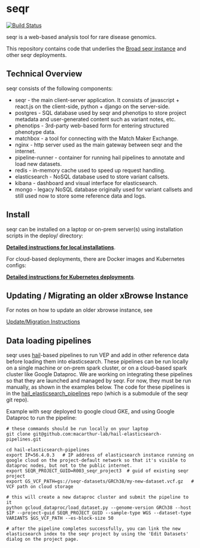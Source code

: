 
seqr
====
[![Build Status](https://travis-ci.org/macarthur-lab/seqr.svg?branch=master)](https://travis-ci.org/macarthur-lab/seqr)

seqr is a web-based analysis tool for rare disease genomics.

This repository contains code that underlies the [Broad seqr instance](http://seqr.broadinstitute.org) and other seqr deployments.

## Technical Overview

seqr consists of the following components:
- seqr - the main client-server application. It consists of javascript + react.js on the client-side, python + django on the server-side.
- postgres - SQL database used by seqr and phenotips to store project metadata and user-generated content such as variant notes, etc.
- phenotips - 3rd-party web-based form for entering structured phenotype data.
- matchbox - a tool for connecting with the Match Maker Exchange.
- nginx - http server used as the main gateway between seqr and the internet.
- pipeline-runner - container for running hail pipelines to annotate and load new datasets.
- redis - in-memory cache used to speed up request handling.
- elasticsearch - NoSQL database used to store variant callsets.
- kibana - dashboard and visual interface for elasticsearch.
- mongo - legacy NoSQL database originally used for variant callsets and still used now to store some reference data and logs.


## Install

seqr can be installed on a laptop or on-prem server(s) using installation scripts in the deploy/ directory:
  
**[Detailed instructions for local installations](deploy/LOCAL_INSTALL.md)**.  

For cloud-based deployments, there are Docker images and Kubernetes configs: 

**[Detailed instructions for Kubernetes deployments](deploy/KUBERNETES.md)**.  


## Updating / Migrating an older xBrowse Instance

For notes on how to update an older xbrowse instance, see  

[Update/Migration Instructions](https://github.com/macarthur-lab/seqr/blob/master/deploy/MIGRATE.md)


## Data loading pipelines

seqr uses [hail](http://hail.is)-based pipelines to run VEP and add in other reference data before loading them into elasticsearch.
These pipelines can be run locally on a single machine or on-prem spark cluster, or on a cloud-based spark cluster like Google Dataproc.
We are working on integrating these pipelines so that they are launched and managed by seqr.
For now, they must be run manually, as shown in the examples below. 
The code for these pipelines is in the [hail_elasticsearch_pipelines](https://github.com/macarthur-lab/hail-elasticsearch-pipelines)
repo (which is a submodule of the seqr git repo).

Example with seqr deployed to google cloud GKE, and using Google Dataproc to run the pipeline:
```
# these commands should be run locally on your laptop
git clone git@github.com:macarthur-lab/hail-elasticsearch-pipelines.git

cd hail-elasticsearch-pipelines
export IP=56.4.0.3   # IP address of elasticsearch instance running on google cloud on the project-default network so that it's visible to dataproc nodes, but not to the public internet.
export SEQR_PROJECT_GUID=R003_seqr_project3  # guid of existing seqr project
export GS_VCF_PATH=gs://seqr-datasets/GRCh38/my-new-dataset.vcf.gz   # VCF path on cloud storage

# this will create a new dataproc cluster and submit the pipeline to it
python gcloud_dataproc/load_dataset.py --genome-version GRCh38 --host $IP --project-guid SEQR_PROJECT_GUID --sample-type WGS --dataset-type VARIANTS $GS_VCF_PATH --es-block-size 50

# after the pipeline completes successfully, you can link the new elasticsearch index to the seqr project by using the 'Edit Datasets' dialog on the project page.
```

